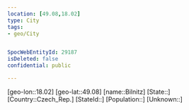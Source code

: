 ```yaml
---
location: [49.08,18.02]
type: City
tags:
- geo/City


SpocWebEntityId: 29187
isDeleted: false
confidential: public

---
```

[geo-lon::18.02]
[geo-lat::49.08]
[name::Bilnitz]
[State::]
[Country::Czech_Rep.]
[StateId::]
[Population::]
[Unknown::]

